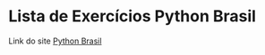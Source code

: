 # Lista de Exercícios Python Brasil

Link do site [Python Brasil](https://wiki.python.org.br/ListaDeExercicios)